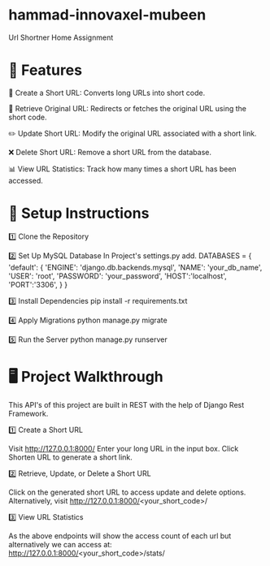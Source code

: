 # hammad-innovaxel-mubeen
Url Shortner Home Assignment

# 📌 Features

🔗 Create a Short URL: Converts long URLs into short code.

🔄 Retrieve Original URL: Redirects or fetches the original URL using the short code.

✏️ Update Short URL: Modify the original URL associated with a short link.

❌ Delete Short URL: Remove a short URL from the database.

📊 View URL Statistics: Track how many times a short URL has been accessed.

# 🚀 Setup Instructions

1️⃣ Clone the Repository

2️⃣ Set Up MySQL Database
In Project's settings.py add.
DATABASES = {
    'default': {
        'ENGINE': 'django.db.backends.mysql',
        'NAME': 'your_db_name',
        'USER': 'root',
        'PASSWORD': 'your_password',
        'HOST':'localhost',
        'PORT':'3306',
    }
}

3️⃣ Install Dependencies
pip install -r requirements.txt

4️⃣ Apply Migrations
python manage.py migrate

5️⃣ Run the Server
python manage.py runserver

# 🖥️ Project Walkthrough
This API's of this project are built in REST with the help of Django Rest Framework.

1️⃣ Create a Short URL

Visit http://127.0.0.1:8000/
Enter your long URL in the input box.
Click Shorten URL to generate a short link.

2️⃣ Retrieve, Update, or Delete a Short URL

Click on the generated short URL to access update and delete options.
Alternatively, visit http://127.0.0.1:8000/<your_short_code>/

3️⃣ View URL Statistics

As the above endpoints will show the access count of each url but alternatively we can access at:
http://127.0.0.1:8000/<your_short_code>/stats/

